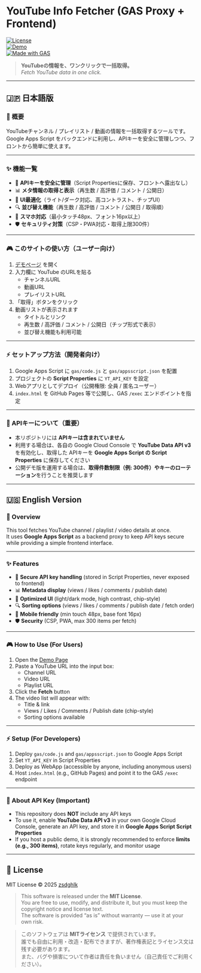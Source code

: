 # YouTube Info Fetcher (GAS Proxy + Frontend)

[![License](https://img.shields.io/badge/license-MIT-blue.svg)](./LICENSE)  
[![Demo](https://img.shields.io/badge/demo-online-brightgreen.svg)](https://zsdghlk.github.io/jadmg/)  
[![Made with GAS](https://img.shields.io/badge/made%20with-Google%20Apps%20Script-orange.svg)](https://developers.google.com/apps-script)  

> **YouTubeの情報を、ワンクリックで一括取得。**  
> *Fetch YouTube data in one click.*  

---

## 🇯🇵 日本語版

### 📖 概要
YouTubeチャンネル / プレイリスト / 動画の情報を一括取得するツールです。  
Google Apps Script をバックエンドに利用し、APIキーを安全に管理しつつ、フロントから簡単に使えます。  

---

### ✨ 機能一覧
- 🔑 **APIキーを安全に管理**（Script Propertiesに保存、フロントへ露出なし）  
- 📊 **メタ情報の取得と表示**（再生数 / 高評価 / コメント / 公開日）  
- 🎨 **UI最適化**（ライト/ダーク対応、高コントラスト、チップUI）  
- 🔍 **並び替え機能**（再生数 / 高評価 / コメント / 公開日 / 取得順）  
- 📱 **スマホ対応**（最小タッチ48px、フォント16px以上）  
- 🛡 **セキュリティ対策**（CSP・PWA対応・取得上限300件）  

---

### 🎮 このサイトの使い方（ユーザー向け）

1. [デモページ]([https://zsdghlk.github.io/yt-fetcher/]https://zsdghlk.github.io/jadmg/) を開く  
2. 入力欄に YouTube のURLを貼る  
   - チャンネルURL  
   - 動画URL  
   - プレイリストURL  
3. 「取得」ボタンをクリック  
4. 動画リストが表示されます  
   - タイトルとリンク  
   - 再生数 / 高評価 / コメント / 公開日（チップ形式で表示）  
   - 並び替え機能も利用可能  

---

### ⚡ セットアップ方法（開発者向け）

1. Google Apps Script に `gas/code.js` と `gas/appsscript.json` を配置  
2. プロジェクトの **Script Properties** に `YT_API_KEY` を設定  
3. Webアプリとしてデプロイ（公開権限: 全員 / 匿名ユーザー）  
4. `index.html` を GitHub Pages 等で公開し、GAS `/exec` エンドポイントを指定  

---

### 🔑 APIキーについて（重要）
- 本リポジトリには **APIキーは含まれていません**  
- 利用する場合は、各自の Google Cloud Console で **YouTube Data API v3** を有効化し、取得した APIキーを **Google Apps Script の Script Properties** に保存してください  
- 公開デモ版を運用する場合は、**取得件数制限（例: 300件）やキーのローテーション**を行うことを推奨します  

---

## 🇺🇸 English Version

### 📖 Overview
This tool fetches YouTube channel / playlist / video details at once.  
It uses **Google Apps Script** as a backend proxy to keep API keys secure while providing a simple frontend interface.  

---

### ✨ Features
- 🔑 **Secure API key handling** (stored in Script Properties, never exposed to frontend)  
- 📊 **Metadata display** (views / likes / comments / publish date)  
- 🎨 **Optimized UI** (light/dark mode, high contrast, chip-style)  
- 🔍 **Sorting options** (views / likes / comments / publish date / fetch order)  
- 📱 **Mobile friendly** (min touch 48px, base font 16px)  
- 🛡 **Security** (CSP, PWA, max 300 items per fetch)  

---

### 🎮 How to Use (For Users)

1. Open the [Demo Page](https://zsdghlk.github.io/yt-fetcher/)  
2. Paste a YouTube URL into the input box:  
   - Channel URL  
   - Video URL  
   - Playlist URL  
3. Click the **Fetch** button  
4. The video list will appear with:  
   - Title & link  
   - Views / Likes / Comments / Publish date (chip-style)  
   - Sorting options available  

---

### ⚡ Setup (For Developers)

1. Deploy `gas/code.js` and `gas/appsscript.json` to Google Apps Script  
2. Set `YT_API_KEY` in Script Properties  
3. Deploy as WebApp (accessible by anyone, including anonymous users)  
4. Host `index.html` (e.g., GitHub Pages) and point it to the GAS `/exec` endpoint  

---

### 🔑 About API Key (Important)
- This repository does **NOT** include any API keys  
- To use it, enable **YouTube Data API v3** in your own Google Cloud Console, generate an API key, and store it in **Google Apps Script Script Properties**  
- If you host a public demo, it is strongly recommended to enforce **limits (e.g., 300 items)**, rotate keys regularly, and monitor usage  

---

## 📜 License
MIT License © 2025 [zsdghlk](https://github.com/zsdghlk)  

> This software is released under the **MIT License**.  
> You are free to use, modify, and distribute it, but you must keep the copyright notice and license text.  
> The software is provided “as is” without warranty — use it at your own risk.  

> このソフトウェアは **MITライセンス** で提供されています。  
> 誰でも自由に利用・改造・配布できますが、著作権表記とライセンス文は残す必要があります。  
> また、バグや損害について作者は責任を負いません（自己責任でご利用ください）。  
